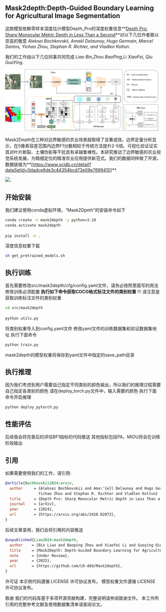 ## Mask2depth:Depth-Guided Boundary Learning for Agricultural Image Segmentation
这款模型依赖零样本深度估计模型Depth_Pro的深度权重信息**[Depth Pro: Sharp Monocular Metric Depth in Less Than a Second](https://arxiv.org/abs/2410.02073)**对以下几位作者致以崇高的敬意
*Aleksei Bochkovskii, Amaël Delaunoy, Hugo Germain, Marcel Santos, Yichao Zhou, Stephan R. Richter, and Vladlen Koltun*.

我们的工作由以下几位同事共同完成
*Liao Bin,Zhou BaoPing,Li XiaoFei, Qiu GuoYing*.

![](datas/network.jpg)


Mask2Depth在三种对边界敏感的农业场景超取得了显著成效。边界定量分析显示，在5像素容差范围内边界F1分数相较于传统方法提升2-5倍。可视化验证证实其对叶片断裂、土壤伪影等干扰具有卓越鲁棒性。本研究推动了边界敏感的农业视觉系统发展，为精细定位的精准农业应用提供新范式。我们的数据同样做了开源，数据链接为**[https://www.scidb.cn/detail?dataSetId=0dadce6de3c44354bcd73e09e7699410]**.

![](datas/vision.png).

## 开始安装
我们建议使用conda虚拟环境，“Mask2Dpeth”的安装命令如下

```bash
conda create -n mask2depth -y python=3.10
conda activate mask2depth

pip install -e .
```
深度信息权重下载
```bash
sh get_pretrained_models.sh
```

## 执行训练
首先需要修改src/mask2depth/cfg/config.yaml文件，请务必按照里面写的用法修改训练必须配置
**执行如下命令获取COCO格式标注文件的类别权重**
!!! 请注意是获取训练标注文件的类别权重
```bash
cd src/mask2depth

python utils.py
```
将类别权重导入到config.yaml文件
修改yaml文件的训练数据集和验证数据集地址
执行下面命令
```bash
python train.py
```
mask2depth的模型权重将保存到yaml文件中指定的save_path目录

## 执行推理
因为我们考虑到用户需要自己指定不同类别的颜色输出，所以我们的推理过程需要自己指定各类别的颜色
请在deploy_torch.py文件中，输入需要的颜色
执行下面命令开启推理
```bash
python deploy_pytorch.py
```
## 性能评估
后续我会将完善后的评估BF1指标的代码推送
其他指标包括PA，MIOU将会在训练阶段输出

## 引用

如果需要使用我们的工作，请引用:
```bibtex
@article{Bochkovskii2024:arxiv,
  author     = {Aleksei Bochkovskii and Ama\"{e}l Delaunoy and Hugo Germain and Marcel Santos and
               Yichao Zhou and Stephan R. Richter and Vladlen Koltun}
  title      = {Depth Pro: Sharp Monocular Metric Depth in Less Than a Second},
  journal    = {arXiv},
  year       = {2024},
  url        = {https://arxiv.org/abs/2410.02073},
}
```
后续文章录用，我们会将引用的内容推送
```bibtex
@unpublished{Liao2024:mask2depth,
  author    = {Bin Liao and Baoping Zhou and Xiaofei Li and Guoying Qiu},
  title     = {Mask2Depth: Depth-Guided Boundary Learning for Agricultural Image Segmentation},
  note      = {Under Review},
  year      = {2025},
  url       = {https://github.com/LR-ddd/Mask2depth},
}
```
许可证
本示例代码遵循 LICENSE 许可协议发布。
模型权重文件遵循 LICENSE 许可协议发布。

致谢
我们的代码库基于多项开源贡献构建，完整说明请参阅致谢文件。
本工作所引用的完整参考文献及使用数据集清单请查阅论文。

